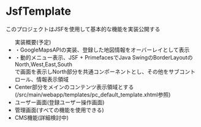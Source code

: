 # JsfTemplate
このプロジェクトはJSFを使用して基本的な機能を実装公開する

<ul>実装概要(予定)
<li>・GoogleMapsAPIの実装、登録した地図情報をオーバーレイとして表示<br/>
<li>・動的メニュー表示、JSF + PrimefacesでJava SwingのBorderLayoutのNorth,West,East,South<br/>
  で画面を表示しNorth部分を共通コンポーネントとし、その他をサブコントロール、情報表示領域</li>
<li>Center部分をメインのコンテンツ表示領域とする(/src/main/webapp/templates/pc_default_template.xhtml参照)</li>
<li>ユーザー画面(登録ユーザー操作画面)</li>
<li>管理画面(すべての機能を使用できる)</li>
<li>CMS機能(詳細検討中)</li>
</ul>
